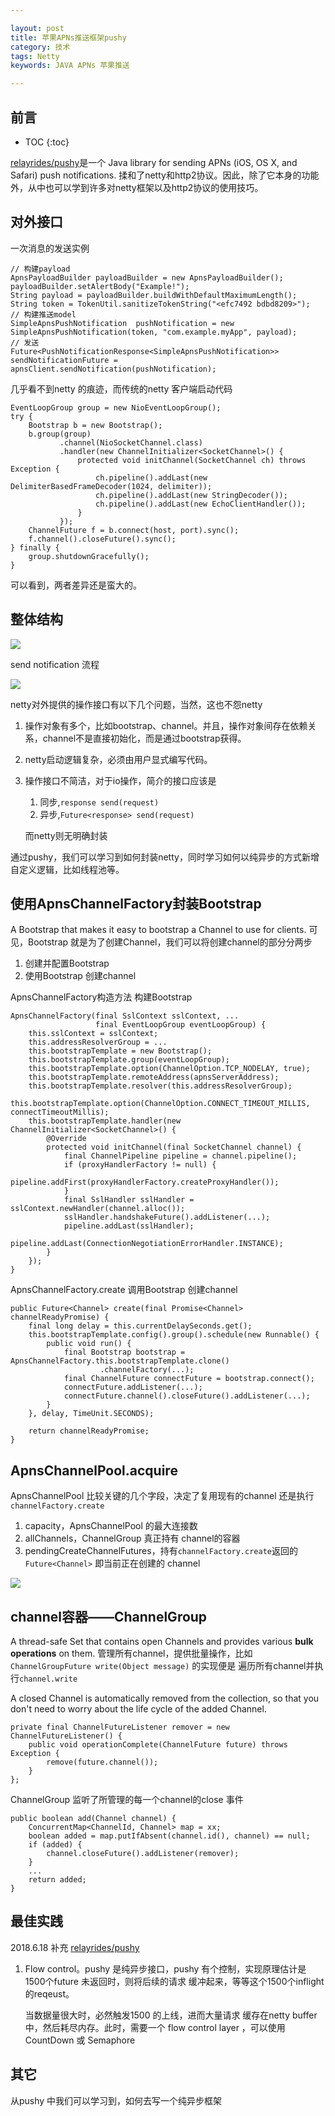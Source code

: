 ```yaml
---

layout: post
title: 苹果APNs推送框架pushy
category: 技术
tags: Netty
keywords: JAVA APNs 苹果推送

---
```


## 前言

* TOC
{:toc}

[relayrides/pushy](https://github.com/relayrides/pushy)是一个 Java library for sending APNs (iOS, OS X, and Safari) push notifications. 揉和了netty和http2协议。因此，除了它本身的功能外，从中也可以学到许多对netty框架以及http2协议的使用技巧。

## 对外接口

一次消息的发送实例

    // 构建payload
    ApnsPayloadBuilder payloadBuilder = new ApnsPayloadBuilder();
    payloadBuilder.setAlertBody("Example!");
    String payload = payloadBuilder.buildWithDefaultMaximumLength();
    String token = TokenUtil.sanitizeTokenString("<efc7492 bdbd8209>");
    // 构建推送model
    SimpleApnsPushNotification  pushNotification = new SimpleApnsPushNotification(token, "com.example.myApp", payload);
    // 发送
	Future<PushNotificationResponse<SimpleApnsPushNotification>> sendNotificationFuture = apnsClient.sendNotification(pushNotification);

几乎看不到netty 的痕迹，而传统的netty 客户端启动代码

	EventLoopGroup group = new NioEventLoopGroup();
    try {
       	Bootstrap b = new Bootstrap();
       	b.group(group)
               .channel(NioSocketChannel.class)
               .handler(new ChannelInitializer<SocketChannel>() {
                   protected void initChannel(SocketChannel ch) throws Exception {
                       ch.pipeline().addLast(new DelimiterBasedFrameDecoder(1024, delimiter));
                       ch.pipeline().addLast(new StringDecoder());
                       ch.pipeline().addLast(new EchoClientHandler());
                   }
               });
       	ChannelFuture f = b.connect(host, port).sync();
       	f.channel().closeFuture().sync();
   	} finally {
        group.shutdownGracefully();
   	}

可以看到，两者差异还是蛮大的。

## 整体结构

![](/public/upload/netty/pushy_object.png)

send notification 流程

![](/public/upload/netty/pushy_send_notification.png)

netty对外提供的操作接口有以下几个问题，当然，这也不怨netty

1. 操作对象有多个，比如bootstrap、channel。并且，操作对象间存在依赖关系，channel不是直接初始化，而是通过bootstrap获得。
2. netty启动逻辑复杂，必须由用户显式编写代码。
3. 操作接口不简洁，对于io操作，简介的接口应该是

	1. 同步,`response send(request)`
	2. 异步,`Future<response> send(request)`

	而netty则无明确封装
	
通过pushy，我们可以学习到如何封装netty，同时学习如何以纯异步的方式新增自定义逻辑，比如线程池等。

## 使用ApnsChannelFactory封装Bootstrap

A  Bootstrap that makes it easy to bootstrap a Channel to use for clients. 可见，Bootstrap 就是为了创建Channel，我们可以将创建channel的部分分两步

1. 创建并配置Bootstrap
2. 使用Bootstrap 创建channel

ApnsChannelFactory构造方法 构建Bootstrap

    ApnsChannelFactory(final SslContext sslContext, ...
                       final EventLoopGroup eventLoopGroup) {
        this.sslContext = sslContext;
        this.addressResolverGroup = ...
        this.bootstrapTemplate = new Bootstrap();
        this.bootstrapTemplate.group(eventLoopGroup);
        this.bootstrapTemplate.option(ChannelOption.TCP_NODELAY, true);
        this.bootstrapTemplate.remoteAddress(apnsServerAddress);
        this.bootstrapTemplate.resolver(this.addressResolverGroup);
        this.bootstrapTemplate.option(ChannelOption.CONNECT_TIMEOUT_MILLIS, connectTimeoutMillis);
        this.bootstrapTemplate.handler(new ChannelInitializer<SocketChannel>() {
            @Override
            protected void initChannel(final SocketChannel channel) {
                final ChannelPipeline pipeline = channel.pipeline();
                if (proxyHandlerFactory != null) {
                    pipeline.addFirst(proxyHandlerFactory.createProxyHandler());
                }
                final SslHandler sslHandler = sslContext.newHandler(channel.alloc());
                sslHandler.handshakeFuture().addListener(...);
                pipeline.addLast(sslHandler);
                pipeline.addLast(ConnectionNegotiationErrorHandler.INSTANCE);
            }
        });
    }

ApnsChannelFactory.create 调用Bootstrap 创建channel

    public Future<Channel> create(final Promise<Channel> channelReadyPromise) {
        final long delay = this.currentDelaySeconds.get();
        this.bootstrapTemplate.config().group().schedule(new Runnable() {
            public void run() {
                final Bootstrap bootstrap = ApnsChannelFactory.this.bootstrapTemplate.clone()
                        .channelFactory(...);
                final ChannelFuture connectFuture = bootstrap.connect();
                connectFuture.addListener(...);
                connectFuture.channel().closeFuture().addListener(...);
            }
        }, delay, TimeUnit.SECONDS);

        return channelReadyPromise;
    }

## ApnsChannelPool.acquire

ApnsChannelPool 比较关键的几个字段，决定了复用现有的channel 还是执行`channelFactory.create`

1. capacity，ApnsChannelPool 的最大连接数
2. allChannels，ChannelGroup 真正持有 channel的容器
3. pendingCreateChannelFutures，持有`channelFactory.create`返回的`Future<Channel>` 即当前正在创建的 channel

![](/public/upload/netty/pushy_acquire_channel.png)

## channel容器——ChannelGroup

A thread-safe  Set that contains open Channels and provides various **bulk operations** on them. 管理所有channel，提供批量操作，比如`ChannelGroupFuture write(Object message)` 的实现便是 遍历所有channel并执行`channel.write`

A closed Channel is automatically removed from the collection, so that you don't need to worry about the life cycle of the added Channel. 

    private final ChannelFutureListener remover = new ChannelFutureListener() {
        public void operationComplete(ChannelFuture future) throws Exception {
            remove(future.channel());
        }
    };

ChannelGroup 监听了所管理的每一个channel的close 事件

    public boolean add(Channel channel) {
        ConcurrentMap<ChannelId, Channel> map = xx;
        boolean added = map.putIfAbsent(channel.id(), channel) == null;
        if (added) {
            channel.closeFuture().addListener(remover);
        }
        ...
        return added;
    }

## 最佳实践

2018.6.18 补充 [relayrides/pushy](https://github.com/relayrides/pushy/wiki/Best-practices)

1. Flow control。pushy 是纯异步接口，pushy 有个控制，实现原理估计是1500个future 未返回时，则将后续的请求 缓冲起来，等等这个1500个inflight 的reqeust。

	当数据量很大时，必然触发1500 的上线，进而大量请求 缓存在netty buffer 中，然后耗尽内存。此时，需要一个 flow control layer ，可以使用CountDown 或 Semaphore
	

## 其它

从pushy 中我们可以学习到，如何去写一个纯异步框架